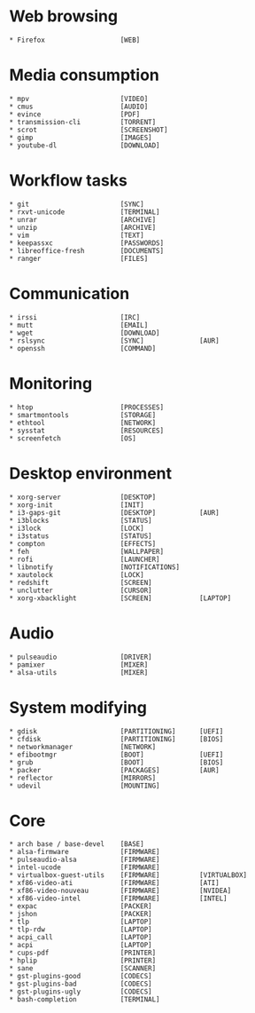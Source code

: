 # Web browsing
	* Firefox					[WEB]
# Media consumption
	* mpv						[VIDEO]
	* cmus						[AUDIO]					
	* evince					[PDF]
	* transmission-cli			[TORRENT]
	* scrot						[SCREENSHOT]
	* gimp						[IMAGES]
	* youtube-dl				[DOWNLOAD]
# Workflow tasks
	* git						[SYNC]
	* rxvt-unicode				[TERMINAL]
	* unrar						[ARCHIVE]
	* unzip						[ARCHIVE]	
	* vim						[TEXT]
	* keepassxc					[PASSWORDS]	
	* libreoffice-fresh			[DOCUMENTS]
	* ranger					[FILES]	
# Communication
	* irssi						[IRC]
	* mutt						[EMAIL]
	* wget						[DOWNLOAD]
	* rslsync					[SYNC]				[AUR]
	* openssh					[COMMAND]
# Monitoring
	* htop						[PROCESSES]
	* smartmontools				[STORAGE]
	* ethtool					[NETWORK]
	* sysstat					[RESOURCES]
	* screenfetch				[OS]
# Desktop environment		
	* xorg-server				[DESKTOP]
	* xorg-init					[INIT]
	* i3-gaps-git				[DESKTOP]			[AUR]
	* i3blocks					[STATUS]
	* i3lock					[LOCK]
	* i3status					[STATUS]
	* compton					[EFFECTS]
	* feh						[WALLPAPER]
	* rofi						[LAUNCHER]
	* libnotify					[NOTIFICATIONS]
	* xautolock					[LOCK]
	* redshift					[SCREEN]
	* unclutter					[CURSOR]
	* xorg-xbacklight			[SCREEN]			[LAPTOP]
# Audio
	* pulseaudio				[DRIVER]
	* pamixer					[MIXER]
	* alsa-utils				[MIXER]
# System modifying
	* gdisk						[PARTITIONING]		[UEFI]
	* cfdisk					[PARTITIONING]		[BIOS]
	* networkmanager			[NETWORK]
	* efibootmgr				[BOOT]				[UEFI]
	* grub						[BOOT]				[BIOS]
	* packer					[PACKAGES]			[AUR]
	* reflector					[MIRRORS]
	* udevil					[MOUNTING]
# Core
	* arch base / base-devel	[BASE]
	* alsa-firmware				[FIRMWARE]
	* pulseaudio-alsa			[FIRMWARE]
	* intel-ucode				[FIRMWARE]
	* virtualbox-guest-utils	[FIRMWARE]			[VIRTUALBOX]
	* xf86-video-ati			[FIRMWARE]			[ATI]
	* xf86-video-nouveau		[FIRMWARE]			[NVIDEA]
	* xf86-video-intel			[FIRMWARE]			[INTEL]
	* expac						[PACKER]
	* jshon						[PACKER]
	* tlp						[LAPTOP]
	* tlp-rdw					[LAPTOP]
	* acpi_call					[LAPTOP]	
	* acpi						[LAPTOP]
	* cups-pdf					[PRINTER]
	* hplip						[PRINTER]
	* sane						[SCANNER]
	* gst-plugins-good			[CODECS]
	* gst-plugins-bad			[CODECS]
	* gst-plugins-ugly			[CODECS]	
	* bash-completion			[TERMINAL]